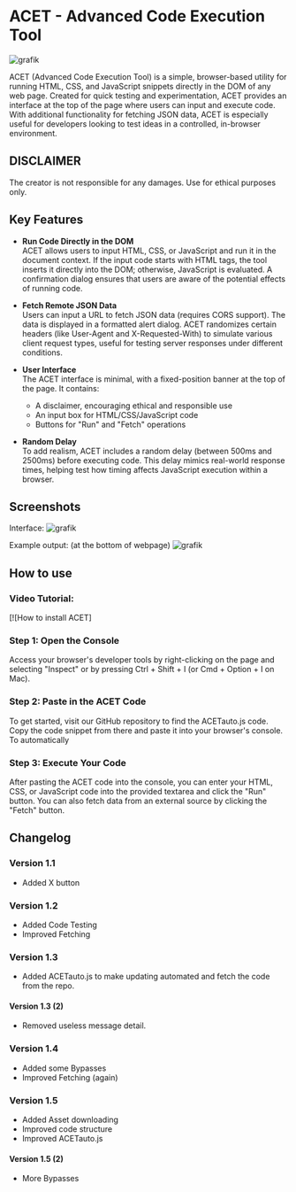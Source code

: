 # ACET - Advanced Code Execution Tool
![grafik](https://github.com/user-attachments/assets/35ec3c0c-4fc0-415a-bb65-38b817f58edf)

ACET (Advanced Code Execution Tool) is a simple, browser-based utility for running HTML, CSS, and JavaScript snippets directly in the DOM of any web page. Created for quick testing and experimentation, ACET provides an interface at the top of the page where users can input and execute code. With additional functionality for fetching JSON data, ACET is especially useful for developers looking to test ideas in a controlled, in-browser environment.

## DISCLAIMER
The creator is not responsible for any damages. Use for ethical purposes only.

## Key Features

- **Run Code Directly in the DOM**  
  ACET allows users to input HTML, CSS, or JavaScript and run it in the document context. If the input code starts with HTML tags, the tool inserts it directly into the DOM; otherwise, JavaScript is evaluated. A confirmation dialog ensures that users are aware of the potential effects of running code.

- **Fetch Remote JSON Data**  
  Users can input a URL to fetch JSON data (requires CORS support). The data is displayed in a formatted alert dialog. ACET randomizes certain headers (like User-Agent and X-Requested-With) to simulate various client request types, useful for testing server responses under different conditions.

- **User Interface**  
  The ACET interface is minimal, with a fixed-position banner at the top of the page. It contains:
  - A disclaimer, encouraging ethical and responsible use
  - An input box for HTML/CSS/JavaScript code
  - Buttons for "Run" and "Fetch" operations

- **Random Delay**  
  To add realism, ACET includes a random delay (between 500ms and 2500ms) before executing code. This delay mimics real-world response times, helping test how timing affects JavaScript execution within a browser.
## Screenshots
Interface:
![grafik](https://github.com/user-attachments/assets/53714437-f204-4f5b-bde7-6d7e320b0691)

Example output: (at the bottom of webpage)
![grafik](https://github.com/user-attachments/assets/0b5e6e9e-f77b-4604-90c7-946dfd3b701a)

## How to use
### Video Tutorial:
[![How to install ACET]

### Step 1: Open the Console
Access your browser's developer tools by right-clicking on the page and selecting "Inspect" or by pressing Ctrl + Shift + I (or Cmd + Option + I on Mac).

### Step 2: Paste in the ACET Code
To get started, visit our GitHub repository to find the ACETauto.js code. Copy the code snippet from there and paste it into your browser's console. To automatically 

### Step 3: Execute Your Code
After pasting the ACET code into the console, you can enter your HTML, CSS, or JavaScript code into the provided textarea and click the "Run" button. You can also fetch data from an external source by clicking the "Fetch" button.

## Changelog
### Version 1.1
- Added X button
### Version 1.2
- Added Code Testing
- Improved Fetching
### Version 1.3
- Added ACETauto.js to make updating automated and fetch the code from the repo.
#### Version 1.3 (2)
- Removed useless message detail.
### Version 1.4
- Added some Bypasses
- Improved Fetching (again)
### Version 1.5
- Added Asset downloading
- Improved code structure
- Improved ACETauto.js
#### Version 1.5 (2)
- More Bypasses
